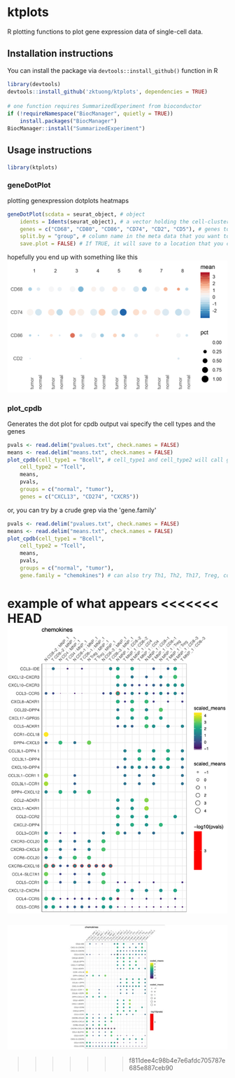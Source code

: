 # ktplots
R plotting functions to plot gene expression data of single-cell data.


## Installation instructions
You can install the package via ```devtools::install_github()``` function in R
```R
library(devtools)
devtools::install_github('zktuong/ktplots', dependencies = TRUE)

# one function requires SummarizedExperiment from bioconductor
if (!requireNamespace("BiocManager", quietly = TRUE))
    install.packages("BiocManager")
BiocManager::install("SummarizedExperiment")
```
## Usage instructions
```R
library(ktplots)
```

### geneDotPlot
plotting genexpression dotplots heatmaps
```R
geneDotPlot(scdata = seurat_object, # object 
	idents = Idents(seurat_object), # a vector holding the cell-cluster ID/assignment or some other vector such as those found in the metadata seurat_object$split
	genes = c("CD68", "CD80", "CD86", "CD74", "CD2", "CD5"), # genes to plot
	split.by = "group", # column name in the meta data that you want to split the plotting by. If not provided, it will just plot according to idents
	save.plot = FALSE) # If TRUE, it will save to a location that you can specify via filepath and filename
```
hopefully you end up with something like this
![heatmap](exampleImages/geneDotPlot_example.png)

### plot_cpdb
Generates the dot plot for cpdb output vai specify the cell types and the genes
```R
pvals <- read.delim("pvalues.txt", check.names = FALSE)
means <- read.delim("means.txt", check.names = FALSE) 
plot_cpdb(cell_type1 = "Bcell", # cell_type1 and cell_type2 will call grep, so this will accept regex arguments
	cell_type2 = "Tcell",
	means,
	pvals,
	groups = c("normal", "tumor"),
	genes = c("CXCL13", "CD274", "CXCR5"))
```

or, you can try by a crude grep via the 'gene.family'
```R
pvals <- read.delim("pvalues.txt", check.names = FALSE)
means <- read.delim("means.txt", check.names = FALSE) 
plot_cpdb(cell_type1 = "Bcell",
	cell_type2 = "Tcell",
	means,
	pvals,
	groups = c("normal", "tumor"),
	gene.family = "chemokines") # can also try Th1, Th2, Th17, Treg, costimulatory, coinhibitory, niche, 
```
example of what appears
<<<<<<< HEAD
![heatmap](exampleImages/plot_cpdb_example.png)
=======
![heatmap](exampleImages/plot_cpdb_example.jpg)
>>>>>>> f811dee4c98b4e7e6afdc705787e685e887ceb90
